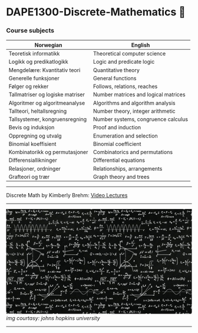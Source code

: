 # DAPE1300-Discrete-Mathematics 🔢
### Course subjects

| Norwegian                         | English                               |
| --------------------------------- |---------------------------------------|
| Teoretisk informatikk             | Theoretical computer science          |
| Logikk og predikatlogikk          | Logic and predicate logic             |
| Mengdelære: Kvantitativ teori     | Quantitative theory                   |
| Generelle funksjoner              | General functions                     |
| Følger og rekker                  | Follows, relations, reaches           |
| Tallmatriser og logiske matriser  | Number matrices and logical matrices  |
| Algoritmer og algoritmeanalyse    | Algorithms and algorithm analysis     |
| Tallteori, heltallsregning        | Number theory, integer arithmetic     |
| Tallsystemer, kongruensregning    | Number systems, congruence calculus   |
| Bevis og induksjon                | Proof and induction                   |
| Oppregning og utvalg              | Enumeration and selection             |
| Binomial koeffisient              | Binomial coefficient                  |
| Kombinatorikk og permutasjoner    | Combinatorics and permutations        |
| Differensiallikninger             | Differential equations                |
| Relasjoner, ordninger             | Relationships, arrangements           |
| Grafteori og trær                 | Graph theory and trees                |

---
Discrete Math by Kimberly Brehm: [Video Lectures](https://www.youtube.com/watch?v=A3Ffwsnad0k&list=PL_i8siNd6UcYh4oqn2KHh8hzzCPrTjM11&index=1)

---
![Discrete Mathematics](hero-image-diskmatte-johnhopkins.jpeg)
_img courtasy: johns hopkins university_

---
